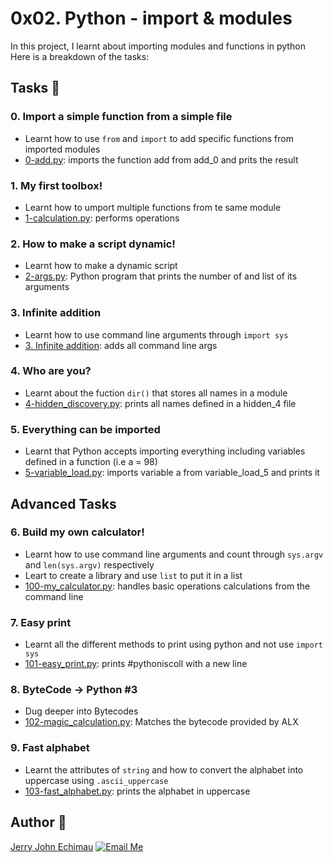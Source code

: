 # 0x02. Python - import & modules
In this project, I learnt about importing modules and functions in python <br>
Here is a breakdown of the tasks: <br>

## Tasks :page_with_curl:
### 0. Import a simple function from a simple file
- Learnt how to use ``from`` and ``import`` to add specific functions from imported modules
- [0-add.py](./0-add.py ): imports the function add from add_0 and prits the result

### 1. My first toolbox!
- Learnt how to umport multiple functions from te same module
- [1-calculation.py](./1-calculation.py): performs operations

### 2. How to make a script dynamic!
- Learnt how to make a dynamic script
- [2-args.py](./2-args.py): Python program that prints the number of and list of its arguments

### 3. Infinite addition
- Learnt how to use command line arguments through ``import sys``
- [3. Infinite addition](./3-infinite_add.py): adds all command line args

### 4. Who are you?
- Learnt about the fuction ``dir()`` that stores all names in a module
- [4-hidden_discovery.py](./4-hidden_discovery.py): prints all names defined in a hidden_4 file

### 5. Everything can be imported
- Learnt that Python accepts importing everything including variables defined in a function (i.e a = 98)
- [5-variable_load.py](./5-variable_load.py): imports variable a from variable_load_5 and prints it

## Advanced Tasks
### 6. Build my own calculator!
- Learnt how to use command line arguments and count through ``sys.argv`` and ``len(sys.argv)`` respectively
- Leart to create a library and use ``list`` to put it in a list
- [100-my_calculator.py](./100-my_calculator.py): handles basic operations calculations from the command line

### 7. Easy print
- Learnt all the different methods to print using python and not use ``import sys``
- [101-easy_print.py](./101-easy_print.py): prints #pythoniscoll with a new line

### 8. ByteCode -> Python #3
- Dug deeper into Bytecodes
- [102-magic_calculation.py](./102-magic_calculation.py): Matches the bytecode provided by ALX

### 9. Fast alphabet
- Learnt the attributes of ``string`` and how to convert the alphabet into uppercase using ``.ascii_uppercase``
- [103-fast_alphabet.py](./103-fast_alphabet.py): prints the alphabet in uppercase


## Author :pencil:
[Jerry John Echimau](https://github.com/JerryEchimau) [![Email Me](https://img.shields.io/badge/Email-Me-brightgreen)](mailto:jerryjohne77@gmail.com) <br>